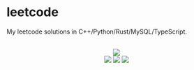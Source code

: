 # leetcode
My leetcode solutions in C++/Python/Rust/MySQL/TypeScript.

<div align="center">
<br/>
<img src="https://img.shields.io/badge/Solved-853/3374%20=%2025%25-blue.svg?style=flat-square" />
<br/>
<img src="https://img.shields.io/badge/Easy-315/840-5CB85D.svg?style=flat-square" />
<img src="https://img.shields.io/badge/Medium-425/1762-F0AE4E.svg?style=flat-square" />
<img src="https://img.shields.io/badge/Hard-113/772-D95450.svg?style=flat-square" />
</div>
